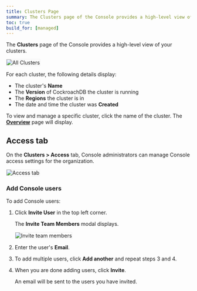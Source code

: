 ```yaml
---
title: Clusters Page
summary: The Clusters page of the Console provides a high-level view of your clusters.
toc: true
build_for: [managed]
---
```


The **Clusters** page of the Console provides a high-level view of your clusters.

<img src="{{ 'images/v19.2/managed/all-clusters-page.png' | relative_url }}" alt="All Clusters" style="border:1px solid #eee;max-width:100%" />

For each cluster, the following details display:

- The cluster's **Name**
- The **Version** of CockroachDB the cluster is running
- The **Regions** the cluster is in
- The date and time the cluster was **Created**

To view and manage a specific cluster, click the name of the cluster. The [**Overview**](managed-cluster-overview.html) page will display.

## Access tab

On the **Clusters > Access** tab, Console administrators can manage Console access settings for the organization.

<img src="{{ 'images/v19.2/managed/access-tab.png' | relative_url }}" alt="Access tab" style="border:1px solid #eee;max-width:100%" />

### Add Console users

To add Console users:

1. Click **Invite User** in the top left corner.

    The **Invite Team Members** modal displays.

    <img src="{{ 'images/v19.2/managed/invite-team-members-modal.png' | relative_url }}" alt="Invite team members" style="border:1px solid #eee;max-width:100%" />

2. Enter the user's **Email**.
3. To add multiple users, click **Add another** and repeat steps 3 and 4.
4. When you are done adding users, click **Invite**.

    An email will be sent to the users you have invited.
